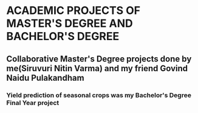 <h1>ACADEMIC PROJECTS OF MASTER'S DEGREE AND BACHELOR'S DEGREE</h1>
<h2>Collaborative Master's Degree projects done by me(Siruvuri Nitin Varma) and my friend Govind Naidu Pulakandham</h2>
<h3>Yield prediction of seasonal crops was my Bachelor's Degree Final Year project </h3>
